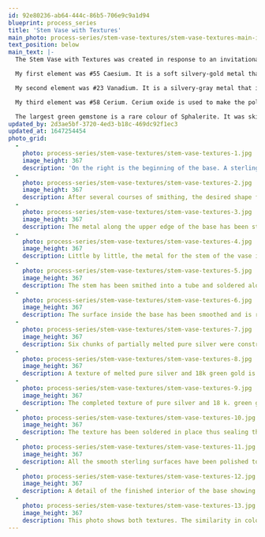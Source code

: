 ```yaml
---
id: 92e80236-ab64-444c-86b5-706e9c9a1d94
blueprint: process_series
title: 'Stem Vase with Textures'
main_photo: process-series/stem-vase-textures/stem-vase-textures-main-image.jpg
text_position: below
main_text: |-
  The Stem Vase with Textures was created in response to an invitational show called "Three Elements" at Zilberschmuck gallery in Toronto, Canada. The theme was interesting. Three numbers generated from my date of birth were used determine three elements on the Periodic Table. We were then asked to interpret various properties of our three elements in the creation of a piece.

  My first element was #55 Caesium. It is a soft silvery-gold metal that becomes liquid at room temperature, so I took this as my cue to create melted textures in silver and gold.

  My second element was #23 Vanadium. It is a silvery-gray metal that is very malleable and ductile. Vanadium dependent enzymes are found in marine algae and Vanadium binding proteins are found in such underwater organisms as Seasquirts and Tunicates. As I created the "garden" or landscape within the base of the Stem Vase, I found myself increasingly thinking of it as an underwater scene.

  My third element was #58 Cerium. Cerium oxide is used to make the polishing compound called jeweller's rouge. I took this as my cue to give all the smooth surfaces of the Stem Vase a bright, mirror-like finish.

  The largest green gemstone is a rare colour of Sphalerite. It was skillfully facetted by Edgar Hasselfeldt. Sphalerite has a refractive index higher than diamond, a distinct six-way cleavage, is very soft and brittle, but extremely beautiful.
updated_by: 2d3ae5bf-3720-4ed3-b18c-469dc92f1ec3
updated_at: 1647254454
photo_grid:
  -
    photo: process-series/stem-vase-textures/stem-vase-textures-1.jpg
    image_height: 367
    description: 'On the right is the beginning of the base. A sterling sheet has been formed into a cylinder, joined, then trimmed to the open shape seen here. Smithing of this shape has just begun. On the left are five chunks of pure silver that have been partly melted.'
  -
    photo: process-series/stem-vase-textures/stem-vase-textures-2.jpg
    image_height: 367
    description: After several courses of smithing, the desired shape for the base has been achieved. Throughout the process, circular plastic template (not shown) was tightly fit into the base to keep it perfectly round.
  -
    photo: process-series/stem-vase-textures/stem-vase-textures-3.jpg
    image_height: 367
    description: The metal along the upper edge of the base has been straightened, and additional sterling sheet for the vase has been lap-joined and soldered to it.
  -
    photo: process-series/stem-vase-textures/stem-vase-textures-4.jpg
    image_height: 367
    description: Little by little, the metal for the stem of the vase is smithed around in the opposite direction to that of the base.
  -
    photo: process-series/stem-vase-textures/stem-vase-textures-5.jpg
    image_height: 367
    description: The stem has been smithed into a tube and soldered along its join.
  -
    photo: process-series/stem-vase-textures/stem-vase-textures-6.jpg
    image_height: 367
    description: The surface inside the base has been smoothed and is ready for the "underwater seascape" of melted pure silver chunks to be fit and soldered in place. The pure silver has been carved to receive onyx beads. The stem of the amber blossom (with its central sphene and 18 k. green gold leaves) fits into a length of tubing.
  -
    photo: process-series/stem-vase-textures/stem-vase-textures-7.jpg
    image_height: 367
    description: Six chunks of partially melted pure silver were constructed into the base to create the "underwater garden". There are now places for 5 onyx beads, a sphalerite, a sphene, and the amber blossom.
  -
    photo: process-series/stem-vase-textures/stem-vase-textures-8.jpg
    image_height: 367
    description: A texture of melted pure silver and 18k green gold is being constructed from multiple watercastings. This will be built to fit and fill the open area on the back of the vase.
  -
    photo: process-series/stem-vase-textures/stem-vase-textures-9.jpg
    image_height: 367
    description: The completed texture of pure silver and 18 k. green gold, ready to be soldered into the open back of the vase.
  -
    photo: process-series/stem-vase-textures/stem-vase-textures-10.jpg
    image_height: 367
    description: The texture has been soldered in place thus sealing the back of the vase. Three onyx beads will nestle into the texture.
  -
    photo: process-series/stem-vase-textures/stem-vase-textures-11.jpg
    image_height: 367
    description: All the smooth sterling surfaces have been polished to a mirror-like shine. The vase is ready to be set with the various stones.
  -
    photo: process-series/stem-vase-textures/stem-vase-textures-12.jpg
    image_height: 367
    description: A detail of the finished interior of the base showing the "garden" with its gem materials and colours. The amber blossom was carved when I was 17 and patiently waited 40 years to find its place in this Stem Vase.
  -
    photo: process-series/stem-vase-textures/stem-vase-textures-13.jpg
    image_height: 367
    description: This photo shows both textures. The similarity in colour from the green gold to the green sphalerite and sphene pleases me.
---
```

